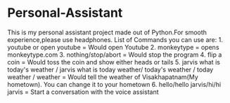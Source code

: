 # Personal-Assistant
This is my personal assistant project made out of Python.For smooth experience,please use headphones. List of Commands you can use are:
     1. youtube or open youtube = Would open Youtube
     2. monkeytype = opens monkeytype.com
     3. nothing/stop/abort = Would stop the program
     4. flip a coin = Would toss the coin and show either heads or tails
     5. jarvis what is today's weather / jarvis what is today weather/ today's weather / today weather / weather = Would tell the weather of Visakhapatnam(My hometown). You can change it to your hometown
     6. hello/hello jarvis/hi/hi jarvis = Start a conversation with the voice assistant  
